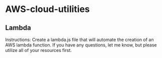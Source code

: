 # AWS-cloud-utilities

## Lambda

Instructions: Create a lambda.js file that will automate the creation of an AWS lambda function. If you have any questions, let me know, but please utilize all of your resources first.